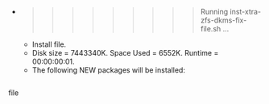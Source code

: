 * >>>>>>>>> Running inst-xtra-zfs-dkms-fix-file.sh ...
  * Install file.
  * Disk size = 7443340K. Space Used = 6552K. Runtime = 00:00:00:01.
  * The following NEW packages will be installed:
  ```bash
file
  ```

